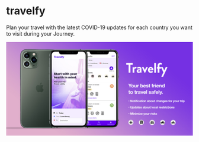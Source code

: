 # travelfy

Plan your travel with the latest COVID-19 updates for each country you want to visit during your Journey.


![alt text](https://github.com/slavic18/travelfy/blob/master/images/promo.jpg?raw=true)
